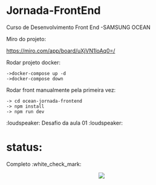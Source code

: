 # Jornada-FrontEnd

Curso de Desenvolvimento Front End -SAMSUNG OCEAN

Miro do projeto:

<https://miro.com/app/board/uXjVN1loAq0=/>

Rodar projeto docker:

    ->docker-compose up -d
    ->docker-compose down

Rodar front manualmente pela primeira vez:

    -> cd ocean-jornada-frontend
    -> npm install
    -> npm run dev

<p> :loudspeaker: Desafio da aula 01 :loudspeaker:<br> 
        <h1>status:</h1> Completo :white_check_mark:
</p>
<div align="center">
<img src="https://github.com/lkevinvinagre/Jornada-FrontEnd/assets/11666366/0b3b7ac0-1b97-4b62-b3ad-00b6634380bd"/>
</div>